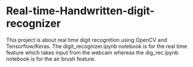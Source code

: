 # Real-time-Handwritten-digit-recognizer

This project is about real time digit recognition using OpenCV and Tensorflow/Keras.
The digit_recognizer.ipynb notebook is for the real time feature which takes input from the webcam
whereas the dig_rec.ipynb notebook is for the air brush feature.
